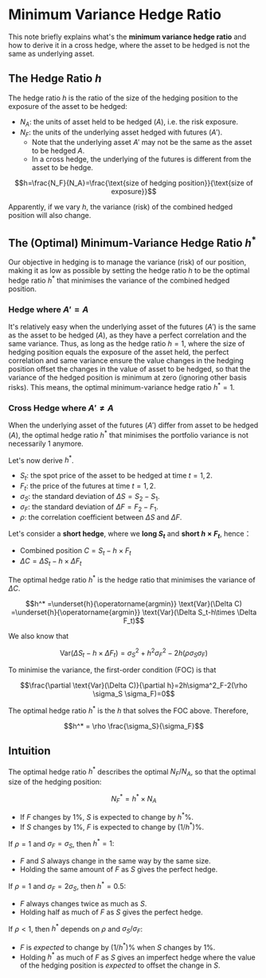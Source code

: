 # Minimum Variance Hedge Ratio

This note briefly explains what's the **minimum variance hedge ratio** and how
to derive it in a cross hedge, where the asset to be hedged is not the same as
underlying asset.

## The Hedge Ratio $h$

The hedge ratio $h$ is the ratio of the size of the hedging position to the
exposure of the asset to be hedged:

- $N_A$: the units of asset held to be hedged ($A$), i.e. the risk exposure.
- $N_F$: the units of the underlying asset hedged with futures ($A'$).
    - Note that the underlying asset $A'$ may not be the same as the asset to be
      hedged $A$.
    - In a cross hedge, the underlying of the futures is different from the
      asset to be hedge.

$$h=\frac{N_F}{N_A}=\frac{\text{size of hedging position}}{\text{size of
 exposure}}$$

Apparently, if we vary $h$, the variance (risk) of the combined hedged position
will also change.

## The (Optimal) Minimum-Variance Hedge Ratio $h^*$

Our objective in hedging is to manage the variance (risk) of our position,
making it as low as possible by setting the hedge ratio $h$ to be the optimal
hedge ratio $h^*$ that minimises the variance of the combined hedged position. 

### Hedge where $A'=A$
It's relatively easy when the underlying asset of the futures ($A'$) is the same
as the asset to be hedged ($A$), as they have a perfect correlation and the same
variance. Thus, as long as the hedge ratio $h=1$, where the size of hedging
position equals the exposure of the asset held, the perfect correlation and same
variance ensure the value changes in the hedging position offset the changes in
the value of asset to be hedged, so that the variance of the hedged position is
minimum at zero (ignoring other basis risks). This means, the optimal
minimum-variance hedge ratio $h^*=1$.

### Cross Hedge where $A' \neq A$

When the underlying asset of the futures ($A'$) differ from asset to be hedged
($A$), the optimal hedge ratio $h^*$ that minimises the portfolio variance is
not necessarily 1 anymore. 

Let's now derive $h^*$.

- $S_t$: the spot price of the asset to be hedged at time $t=1,2$.
- $F_t$: the price of the futures at time $t=1,2$.
- $\sigma_S$: the standard deviation of $\Delta S=S_2 - S_1$.
- $\sigma_F$: the standard deviation of $\Delta F=F_2 - F_1$.
- $\rho$: the correlation coefficient between $\Delta S$ and $\Delta F$.

Let's consider a **short hedge**, where we **long $S_t$** and **short $h\times
F_t$**, hence：

- Combined position $C=S_t-h\times F_t$
- $\Delta C=\Delta S_t-h\times \Delta F_t$

The optimal hedge ratio $h^*$ is the hedge ratio that minimises the variance of
$\Delta C$.

$$h^* =\underset{h}{\operatorname{argmin}} \text{Var}(\Delta C)
=\underset{h}{\operatorname{argmin}} \text{Var}(\Delta S_t-h\times \Delta F_t)$$

We also know that

$$\text{Var}(\Delta S_t-h\times \Delta F_t) = \sigma^2_S + h^2\sigma^2_F -
2h(\rho \sigma_S \sigma_F)$$

To minimise the variance, the first-order condition (FOC) is that

$$\frac{\partial \text{Var}(\Delta C)}{\partial h}=2h\sigma^2_F-2(\rho \sigma_S
\sigma_F)=0$$

The optimal hedge ratio $h^*$ is the $h$ that solves the FOC above. Therefore,

$$h^* = \rho \frac{\sigma_S}{\sigma_F}$$

## Intuition

The optimal hedge ratio $h^*$ describes the optimal $N_F/N_A$, so that the
optimal size of the hedging position:

$$N_F^* = h^* \times N_A$$

- If $F$ changes by 1%, $S$ is expected to change by $h^*$%.
- If $S$ changes by 1%, $F$ is expected to change by $(1/h^*)$%.

If $\rho=1$ and $\sigma_F=\sigma_S$, then $h^*=1$:

- $F$ and $S$ always change in the same way by the same size.
- Holding the same amount of $F$ as $S$ gives the perfect hedge.

If $\rho=1$ and $\sigma_F=2\sigma_S$, then $h^*=0.5$:

- $F$ always changes twice as much as $S$.
- Holding half as much of $F$ as $S$ gives the perfect hedge.

If $\rho<1$, then $h^*$ depends on $\rho$ and ${\sigma_S}/{\sigma_F}$:

- $F$ is *expected* to change by $(1/h^*)$% when $S$ changes by 1%.
- Holding $h^*$ as much of $F$ as $S$ gives an imperfect hedge where the value
  of the hedging position is *expected* to offset the change in $S$.


